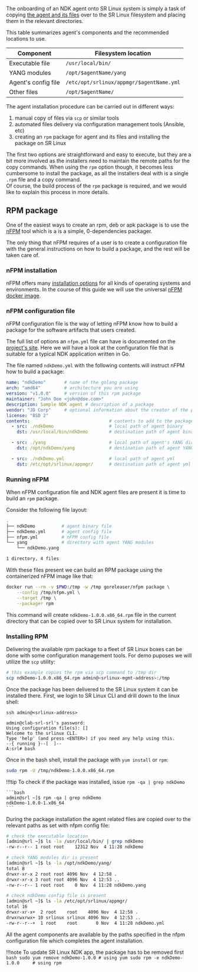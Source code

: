 The onboarding of an NDK agent onto SR Linux system is simply a task of copying [the agent and its files](agent.md) over to the SR Linux filesystem and placing them in the relevant directories.

This table summarizes agent's components and the recommended locations to use.

| Component           | Filesystem location                      |
| ------------------- | ---------------------------------------- |
| Executable file     | `/usr/local/bin/`                        |
| YANG modules        | `/opt/$agentName/yang`                   |
| Agent's config file | `/etc/opt/srlinux/appmgr/$agentName.yml` |
| Other files         | `/opt/$agentName/`                       |

The agent installation procedure can be carried out in different ways:

1. manual copy of files via `scp` or similar tools
2. automated files delivery via configuration management tools (Ansible, etc)
3. creating an `rpm` package for agent and its files and installing the package on SR Linux

The first two options are straightforward and easy to execute, but they are a bit more involved as the installers need to maintain the remote paths for the copy commands. When using the `rpm` option though, it becomes less cumbersome to install the package, as all the installers deal with is a single `.rpm` file and a copy command.  
Of course, the build process of the `rpm` package is required, and we would like to explain this process in more details.

## RPM package
One of the easiest ways to create an rpm, deb or apk package is to use the [nFPM][nFPM] tool which is a is a simple, 0-dependencies packager.

The only thing that nFPM requires of a user is to create a configuration file with the general instructions on how to build a package, and the rest will be taken care of.

### nFPM installation
nFPM offers many [installation options](https://nfpm.goreleaser.com/install/) for all kinds of operating systems and environments. In the course of this guide we will use the universal [nFPM docker image](https://nfpm.goreleaser.com/install/#running-with-docker).

### nFPM configuration file
nFPM configuration file is the way of letting nFPM know how to build a package for the software artifacts that users created.

The full list of options an `nfpm.yml` file can have is documented on the [project's site](https://nfpm.goreleaser.com/configuration/). Here we will have a look at the configuration file that is suitable for a typical NDK application written in Go.

The file named `ndkDemo.yml` with the following contents will instruct nFPM how to build a package:

```yaml
name: "ndkDemo"       # name of the golang package
arch: "amd64"         # architecture you are using 
version: "v1.0.0"     # version of this rpm package
maintainer: "John Doe <john@doe.com>"
description: Sample NDK agent # description of a package
vendor: "JD Corp"     # optional information about the creator of the package
license: "BSD 2"
contents:                              # contents to add to the package
  - src: ./ndkDemo                     # local path of agent binary
    dst: /usr/local/bin/ndkDemo        # destination path of agent binary

  - src: ./yang                        # local path of agent's YANG directory
    dst: /opt/ndkDemo/yang             # destination path of agent YANG

  - src: ./ndkDemo.yml                 # local path of agent yml
    dst: /etc/opt/srlinux/appmgr/      # destination path of agent yml
```

### Running nFPM
When nFPM configuration file and NDK agent files are present it is time to build an `rpm` package.

Consider the following file layout:

```bash
.
├── ndkDemo          # agent binary file
├── ndkDemo.yml      # agent config file
├── nfpm.yml         # nFPM config file
└── yang             # directory with agent YANG modules
    └── ndkDemo.yang

1 directory, 4 files
```

With these files present we can build an RPM package using the containerized nFPM image like that:

```bash
docker run --rm -v $PWD:/tmp -w /tmp goreleaser/nfpm package \
    --config /tmp/nfpm.yml \
    --target /tmp \
    --packager rpm
```

This command will create `ndkDemo-1.0.0.x86_64.rpm` file in the current directory that can be copied over to SR Linux system for installation.

### Installing RPM
Delivering the available rpm package to a fleet of SR Linux boxes can be done with some configuration management tools. For demo puposes we will utilize the `scp` utility:

```bash
# this example copies the rpm via scp command to /tmp dir
scp ndkDemo-1.0.0.x86_64.rpm admin@<srlinux-mgmt-address>:/tmp
```

Once the package has been delivered to the SR Linux system it can be installed there. First, we login to SR Linux CLI and drill down to the linux shell:

```
ssh admin@<srlinux-address>

admin@clab-srl-srl's password: 
Using configuration file(s): []
Welcome to the srlinux CLI.
Type 'help' (and press <ENTER>) if you need any help using this.
--{ running }--[  ]--
A:srl# bash
```

Once in the bash shell, install the package with `yum install` or `rpm`:

```bash
sudo rpm -U /tmp/ndkDemo-1.0.0.x86_64.rpm
```

!!!tip
    To check if the package was installed, issue `rpm -qa | grep ndkDemo`

    ```bash
    admin@srl ~]$ rpm -qa | grep ndkDemo
    ndkDemo-1.0.0-1.x86_64
    ```

During the package installation the agent related files are copied over to the relevant paths as set with nfpm config file:

```bash
# check the executable location
[admin@srl ~]$ ls -la /usr/local/bin/ | grep ndkDemo
-rw-r--r-- 1 root root    12312 Nov  4 11:28 ndkDemo

# check YANG modules dir is present
[admin@srl ~]$ ls -la /opt/ndkDemo/yang/
total 8
drwxr-xr-x 2 root root 4096 Nov  4 12:58 .
drwxr-xr-x 3 root root 4096 Nov  4 12:53 ..
-rw-r--r-- 1 root root    0 Nov  4 11:28 ndkDemo.yang

# check ndkDemo config file is present
[admin@srl ~]$ ls -la /etc/opt/srlinux/appmgr/
total 16
drwxr-xr-x+  2 root    root    4096 Nov  4 12:58 .
drwxrwxrwx+ 10 srlinux srlinux 4096 Nov  4 12:53 ..
-rw-r--r--+  1 root    root       0 Nov  4 11:28 ndkDemo.yml
```

All the agent components are available by the paths specified in the nfpm configuration file which completes the agent installation.

!!!note
    To update SR Linux NDK app, the package has to be removed first
    ```bash
    sudo yum remove ndkDemo-1.0.0 # using yum
    sudo rpm -e ndkDemo-1.0.0     # using rpm
    ```


[nFPM]: https://nfpm.goreleaser.com/